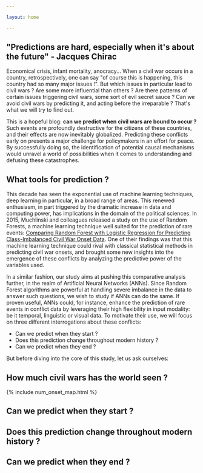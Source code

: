 ```yaml
---

layout: home

---
```


## "Predictions are hard, especially when it's about the future" - Jacques Chirac

Economical crisis, infant mortality, anocracy... When a civil war occurs in a country, retrospectively, one can say "of course this is happening, this country had so many major issues !". But which issues in particular lead to civil wars ? Are some more influential than others ? Are there patterns of certain issues triggering civil wars, some sort of evil secret sauce ? Can we avoid civil wars by predicting it, and acting before the irreparable ? That's what we will try to find out.

This is a hopeful blog: **can we predict when civil wars are bound to occur ?** Such events are profoundly destructive for the citizens of these countries, and their effects are now inevitably globalized. Predicting these conflicts early on presents a major challenge for policymakers in an effort for peace. By successfully doing so, the identification of potential causal mechanisms would unravel a world of possibilities when it comes to understanding and defusing these catastrophes.

## What tools for prediction ?

This decade has seen the exponential use of machine learning techniques, deep learning in particular, in a broad range of areas. This renewed enthusiasm, in part triggered by the dramatic increase in data and computing power, has implications in the domain of the political sciences. In 2015, Muchlinski and colleagues released a study on the use of Random Forests, a machine learning technique well suited for the prediction of rare events: [Comparing Random Forest with Logistic Regression for Predicting Class-Imbalanced Civil War Onset Data](https://www.jstor.org/stable/24573207?seq=1). One of their findings was that this machine learning technique could rival with classical statistical methods in predicting civil war onsets, and brought some new insights into the emergence of these conflicts by analyzing the predictive power of the variables used.

In a similar fashion, our study aims at pushing this comparative analysis further, in the realm of Artificial Neural Networks (ANNs). Since Random Forest algorithms are powerful at handling severe imbalance in the data to answer such questions, we wish to study if ANNs can do the same. If proven useful, ANNs could, for instance, enhance the prediction of rare events in conflict data by leveraging their high flexibility in input modality: be it temporal, linguistic or visual data. To motivate their use, we will focus on three different interrogations about these conflicts:

* Can we predict when they start ?    
* Does this prediction change throughout modern history ?
* Can we predict when they end ?

But before diving into the core of this study, let us ask ourselves:

## How much civil wars has the world seen ?


{% include num_onset_map.html %}







## Can we predict when they start ?




## Does this prediction change throughout modern history ?







## Can we predict when they end ?
